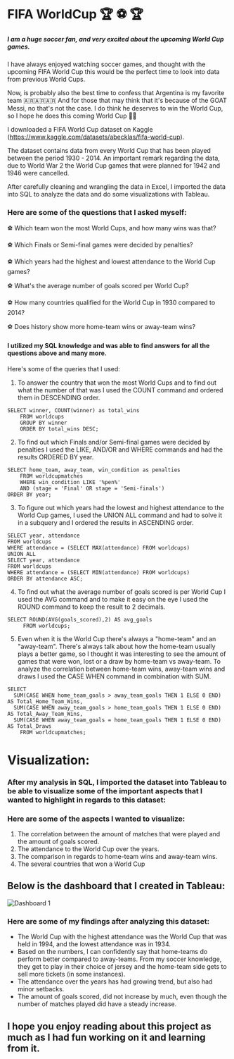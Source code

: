# FIFA WorldCup 🏆 ⚽️ 🏆

##### I am a huge soccer fan, and very excited about the upcoming World Cup games. 
I have always enjoyed watching soccer games, and thought with the upcoming FIFA World Cup this would be the perfect time to look into data from previous World Cups. 

Now, is probably also the best time to confess that Argentina is my favorite team 🇦🇷🇦🇷🇦🇷 
And for those that may think that it's because of the GOAT Messi, no that's not the case. 
I do think he deserves to win the World Cup, so I hope he does this coming World Cup 🤞🤞


I downloaded a FIFA World Cup dataset on Kaggle (https://www.kaggle.com/datasets/abecklas/fifa-world-cup).

The dataset contains data from every World Cup that has been played between the period 1930 - 2014. 
An important remark regarding the data, due to World War 2 the World Cup games that were planned for 1942 and 1946 were cancelled. 

After carefully cleaning and wrangling the data in Excel, I imported the data into SQL to analyze the data and do some visualizations with Tableau. 


### Here are some of the questions that I asked myself:

⚽️ Which team won the most World Cups, and how many wins was that?

⚽️ Which Finals or Semi-final games were decided by penalties?

⚽️ Which years had the highest and lowest attendance to the World Cup games?

⚽️ What's the average number of goals scored per World Cup?

⚽️ How many countries qualified for the World Cup in 1930 compared to 2014?

⚽️ Does history show more home-team wins or away-team wins?


#### I utilized my SQL knowledge and was able to find answers for all the questions above and many more. 
Here's some of the queries that I used:

1. To answer the country that won the most World Cups and to find out what the number of that was I used the COUNT command and ordered them in DESCENDING order.
```
SELECT winner, COUNT(winner) as total_wins
	FROM worldcups
	GROUP BY winner
	ORDER BY total_wins DESC;
```
2. To find out which Finals and/or Semi-final games were decided by penalties I used the LIKE, AND/OR and WHERE commands and had the results ORDERED BY year.
```
SELECT home_team, away_team, win_condition as penalties
	FROM worldcupmatches
	WHERE win_condition LIKE '%pen%' 
	AND (stage = 'Final' OR stage = 'Semi-finals')
ORDER BY year;
```
3. To figure out which years had the lowest and highest attendance to the World Cup games, I used the UNION ALL command and had to solve it in a subquery and I ordered the results in ASCENDING order.
```
SELECT year, attendance
FROM worldcups
WHERE attendance = (SELECT MAX(attendance) FROM worldcups)
UNION ALL
SELECT year, attendance
FROM worldcups
WHERE attendance = (SELECT MIN(attendance) FROM worldcups)
ORDER BY attendance ASC;
```
4. To find out what the average number of goals scored is per World Cup I used the AVG command and to make it easy on the eye I used the ROUND command to keep the result to 2 decimals.
```
SELECT ROUND(AVG(goals_scored),2) AS avg_goals
	 FROM worldcups;
```
5. Even when it is the World Cup there's always a "home-team" and an "away-team". There's always talk about how the home-team usually plays a better game, so I thought it was interesting to see the amount of games that were won, lost or a draw by home-team vs away-team. To analyze the correlation between home-team wins, away-team wins and draws I used the CASE WHEN command in combination with SUM. 
```
SELECT 
  SUM(CASE WHEN home_team_goals > away_team_goals THEN 1 ELSE 0 END) AS Total_Home_Team_Wins,
  SUM(CASE WHEN away_team_goals > home_team_goals THEN 1 ELSE 0 END) AS Total_Away_Team_Wins,
  SUM(CASE WHEN away_team_goals = home_team_goals THEN 1 ELSE 0 END) AS Total_Draws
    FROM worldcupmatches;
```
# Visualization:

### After my analysis in SQL, I imported the dataset into Tableau to be able to visualize some of the important aspects that I wanted to highlight in regards to this dataset:
### Here are some of the aspects I wanted to visualize:
1. The correlation between the amount of matches that were played and the amount of goals scored.
2. The attendance to the World Cup over the years.
3. The comparison in regards to home-team wins and away-team wins.
4. The several countries that won a World Cup

## Below is the dashboard that I created in Tableau:
![Dashboard 1](https://user-images.githubusercontent.com/109621999/202634794-e7ef81c5-2ad3-4bdc-8695-7df5914574f6.png)


### Here are some of my findings after analyzing this dataset:
- The World Cup with the highest attendance was the World Cup that was held in 1994, and the lowest attendance was in 1934. 
- Based on the numbers, I can confidently say that home-teams do perform better compared to away-teams. From my soccer knowledge, they get to play in their choice of jersey and the home-team side gets to sell more tickets (in some instances).
- The attendance over the years has had growing trend, but also had minor setbacks.
- The amount of goals scored, did not increase by much, even though the number of matches played did have a steady increase. 

## I hope you enjoy reading about this project as much as I had fun working on it and learning from it. 




